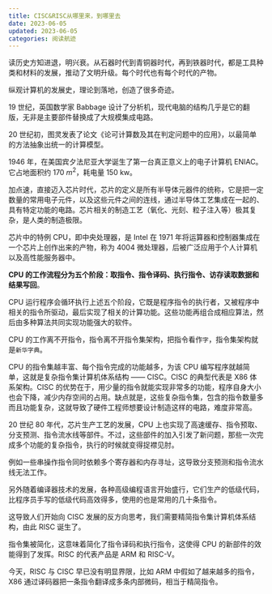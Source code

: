 ```yaml
---
title: CISC&RISC从哪里来，到哪里去
date: 2023-06-05
updated: 2023-06-05
categories: 阅读航迹
---
```


读历史方知进退，明兴衰。从石器时代到青铜器时代，再到铁器时代，都是工具种类和材料的发展，推动了文明升级。每个时代也有每个时代的产物。

纵观计算机的发展史，理论到落地，创造了很多奇迹。

19 世纪，英国数学家 Babbage 设计了分析机，现代电脑的结构几乎是它的翻版，无非是主要部件替换成了大规模集成电路。

20 世纪初，图灵发表了论文《论可计算数及其在判定问题中的应用》，以最简单的方法抽象出统一的计算模型。

1946 年，在美国宾夕法尼亚大学诞生了第一台真正意义上的电子计算机 ENIAC。它占地面积约 170 $m^2$，耗电量 150 kw。

加点速，直接迈入芯片时代，芯片的定义是所有半导体元器件的统称，它是把一定数量的常用电子元件，以及这些元件之间的连线，通过半导体工艺集成在一起的、具有特定功能的电路。芯片相关的制造工艺（氧化、光刻、粒子注入等）极其复杂，是人类的制造极限。

芯片中的特例 CPU，即中央处理器，是 Intel 在 1971 年将运算器和控制器集成在一个芯片上创作出来的产物，称为 4004 微处理器，后被广泛应用于个人计算机以及高性能服务器中。

**CPU 的工作流程分为五个阶段：取指令、指令译码、执行指令、访存读取数据和结果写回**。

CPU 运行程序会循环执行上述五个阶段，它既是程序指令的执行者，又被程序中相关的指令所驱动，最后实现了相关的计算功能。这些功能再组合成相应算法，然后由多种算法共同实现功能强大的软件。

CPU 的工作离不开指令，指令离不开指令集架构，把指令看作`字`，指令集架构就是`新华字典`。

CPU 的指令集越丰富、每个指令完成的功能越多，为该 CPU 编写程序就越简单，这就是复杂指令集计算机体系结构 —— CISC。CISC 的典型代表是 X86 体系架构。CISC 的优势在于，用少量的指令就能实现非常多的功能，程序自身大小也会下降，减少内存空间的占用。缺点就是，这些复杂指令集，包含的指令数量多而且功能复杂，这就导致了硬件工程师想要设计制造这样的电路，难度非常高。

20 世纪 80 年代，芯片生产工艺的发展，CPU 上也实现了高速缓存、指令预取、分支预测、指令流水线等部件。不过，这些部件的加入引发了新问题，那些一次完成多个功能的复杂指令，执行的时候就变得捉襟见肘。

例如一些串操作指令同时依赖多个寄存器和内存寻址，这导致分支预测和指令流水线无法工作。

另外随着编译器技术的发展，各种高级编程语言开始盛行，它们生产的低级代码，比程序员手写的低级代码高效得多，使用的也是常用的几十条指令。

这导致人们开始向 CISC 发展的反方向思考，我们需要精简指令集计算机体系结构，由此 RISC 诞生了。

指令集被简化，这意味着简化了指令译码和执行指令，这使得 CPU 的新部件的效能得到了发挥。RISC 的代表产品是 ARM 和 RISC-V。

今天，RISC 与 CISC 早已没有明显界限，比如 ARM 中假如了越来越多的指令，X86 通过译码器把一条指令翻译成多条内部微码，相当于精简指令。

